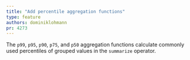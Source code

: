 ```yaml
---
title: "Add percentile aggregation functions"
type: feature
authors: dominiklohmann
pr: 4273
---
```


The `p99`, `p95`, `p90`, `p75`, and `p50` aggregation functions calculate
commonly used percentiles of grouped values in the `summarize` operator.
